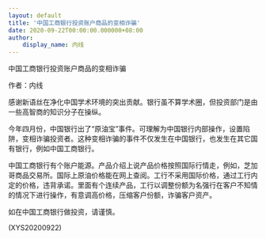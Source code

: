 ```yaml
---
layout: default
title: '中国工商银行投资账户商品的变相诈骗'
date: 2020-09-22T00:00:00.000000+08:00
author:
    display_name: 内线
---
```


中国工商银行投资账户商品的变相诈骗

作者：内线

感谢新语丝在净化中国学术环境的突出贡献。银行虽不算学术圈，但投资部门是由一些高智商的知识分子在操纵。

今年四月份，中国银行出了“原油宝”事件。可理解为中国银行内部操作，设置陷阱，变相诈骗投资者。这种变相诈骗的事件不仅发生在中国银行，也发生在其它国有银行，例如中国工商银行。

中国工商银行有个账户能源。产品介绍上说产品价格按照国际行情走，例如，芝加哥商品交易所。国际上原油价格能在网上查阅。工行不采用国际价格，通过工行内定的价格，违背承诺。里面有个连续产品，工行以调整份额为名强行在客户不知情的情况下进行操作，有意调高价格，压缩客户份额，诈骗客户资产。

如在中国工商银行做投资，请谨慎。

(XYS20200922)

